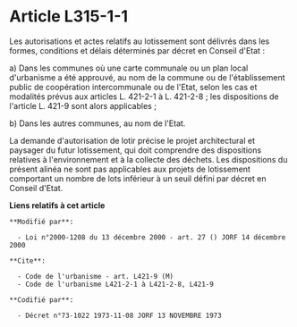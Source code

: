# Article L315-1-1

Les autorisations et actes relatifs au lotissement sont délivrés dans les formes, conditions et délais déterminés par décret
en Conseil d'Etat :

a) Dans les communes où une carte communale ou un plan local d'urbanisme a été approuvé, au nom de la commune ou de
l'établissement public de coopération intercommunale ou de l'Etat, selon les cas et modalités prévus aux articles L. 421-2-1
à L. 421-2-8 ; les dispositions de l'article L. 421-9 sont alors applicables ;

b) Dans les autres communes, au nom de l'Etat.

La demande d'autorisation de lotir précise le projet architectural et paysager du futur lotissement, qui doit comprendre des
dispositions relatives à l'environnement et à la collecte des déchets. Les dispositions du présent alinéa ne sont pas
applicables aux projets de lotissement comportant un nombre de lots inférieur à un seuil défini par décret en Conseil d'Etat.

**Liens relatifs à cet article**

	**Modifié par**:

	  - Loi n°2000-1208 du 13 décembre 2000 - art. 27 () JORF 14 décembre 2000

	**Cite**:

	  - Code de l'urbanisme - art. L421-9 (M)
	  - Code de l'urbanisme L421-2-1 à L421-2-8, L421-9

	**Codifié par**:

	  - Décret n°73-1022 1973-11-08 JORF 13 NOVEMBRE 1973
